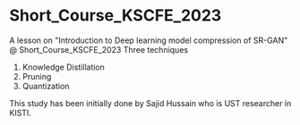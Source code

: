 # Short_Course_KSCFE_2023

A lesson on "Introduction to Deep learning model compression of SR-GAN" @ Short_Course_KSCFE_2023
Three techniques

1) Knowledge Distillation
2) Pruning
3) Quantization 

This study has been initially done by Sajid Hussain who is UST researcher in KISTI. 
